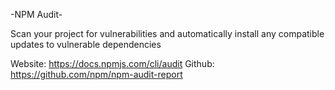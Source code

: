 -NPM Audit-

Scan your project for vulnerabilities and automatically install any compatible updates to vulnerable dependencies

Website: https://docs.npmjs.com/cli/audit
Github: https://github.com/npm/npm-audit-report
